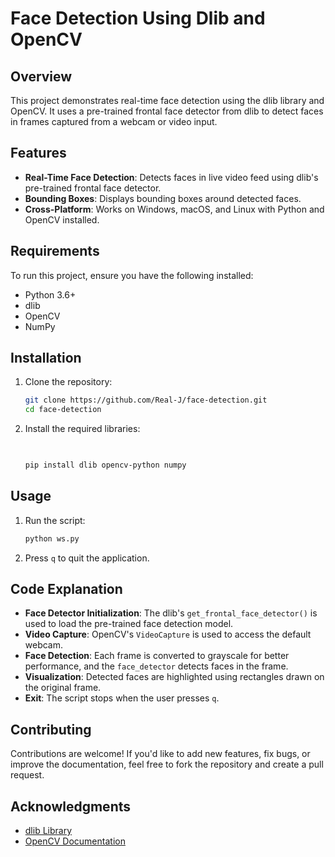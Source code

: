 # Face Detection Using Dlib and OpenCV

## Overview
This project demonstrates real-time face detection using the dlib library and OpenCV. It uses a pre-trained frontal face detector from dlib to detect faces in frames captured from a webcam or video input.

## Features
- **Real-Time Face Detection**: Detects faces in live video feed using dlib's pre-trained frontal face detector.
- **Bounding Boxes**: Displays bounding boxes around detected faces.
- **Cross-Platform**: Works on Windows, macOS, and Linux with Python and OpenCV installed.

## Requirements
To run this project, ensure you have the following installed:

- Python 3.6+
- dlib
- OpenCV
- NumPy

## Installation
1. Clone the repository:
   ```bash
   git clone https://github.com/Real-J/face-detection.git
   cd face-detection
   ```

2. Install the required libraries:
   ```bash

  
   pip install dlib opencv-python numpy
   ```

## Usage
1. Run the script:
   ```bash
   python ws.py
   ```

2. Press `q` to quit the application.

## Code Explanation
- **Face Detector Initialization**: The dlib's `get_frontal_face_detector()` is used to load the pre-trained face detection model.
- **Video Capture**: OpenCV's `VideoCapture` is used to access the default webcam.
- **Face Detection**: Each frame is converted to grayscale for better performance, and the `face_detector` detects faces in the frame.
- **Visualization**: Detected faces are highlighted using rectangles drawn on the original frame.
- **Exit**: The script stops when the user presses `q`.



## Contributing
Contributions are welcome! If you'd like to add new features, fix bugs, or improve the documentation, feel free to fork the repository and create a pull request.


## Acknowledgments
- [dlib Library](http://dlib.net/)
- [OpenCV Documentation](https://docs.opencv.org/)


